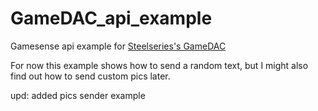 # GameDAC_api_example
Gamesense api example for [Steelseries's GameDAC](http://steelseries.com/gaming-accessories/gamedac)

For now this example shows how to send a random text, but I might also find out how to send custom pics later.

upd: added pics sender example
